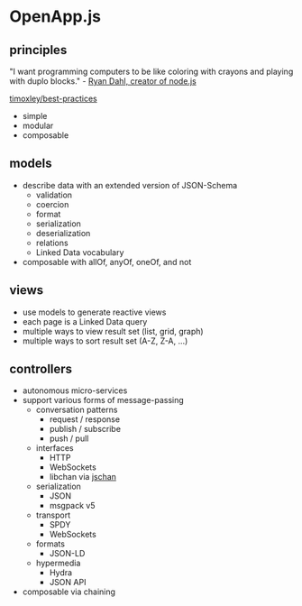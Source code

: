 # OpenApp.js

## principles

"I want programming computers to be like coloring with crayons and playing with duplo blocks." - [Ryan Dahl, creator of node.js](https://news.ycombinator.com/item?id=4310723)

[timoxley/best-practices](https://github.com/timoxley/best-practices)

- simple
- modular
- composable

## models

- describe data with an extended version of JSON-Schema
  - validation
  - coercion
  - format
  - serialization
  - deserialization
  - relations
  - Linked Data vocabulary
- composable with allOf, anyOf, oneOf, and not

## views

- use models to generate reactive views
- each page is a Linked Data query
- multiple ways to view result set (list, grid, graph)
- multiple ways to sort result set (A-Z, Z-A, ...)

## controllers

- autonomous micro-services
- support various forms of message-passing
  - conversation patterns
    - request / response
    - publish / subscribe
    - push / pull
  - interfaces
    - HTTP
    - WebSockets
    - libchan via [jschan](https://github.com/graftjs/jschan)
  - serialization
    - JSON
    - msgpack v5
  - transport
    - SPDY
    - WebSockets
  - formats
    - JSON-LD
  - hypermedia
    - Hydra
    - JSON API
- composable via chaining
